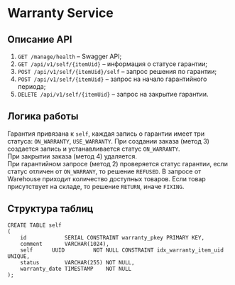 # Warranty Service

## Описание API
1. `GET /manage/health` – Swagger API;
2. `GET /api/v1/self/{itemUid}` – информация о статусе гарантии;
3. `POST /api/v1/self/{itemUid}/self` – запрос решения по гарантии;
4. `POST /api/v1/self/{itemUid}` – запрос на начало гарантийного периода;
5. `DELETE /api/v1/self/{itemUid}` – запрос на закрытие гарантии.


## Логика работы
Гарантия привязана к `self`, каждая запись о гарантии имеет три статуса: `ON_WARRANTY`, `USE_WARRANTY`.
При создании заказа (метод 3) создается запись и устанавливается статус `ON_WARRANTY`.  
При закрытии заказа (метод 4) удаляется.  
При гарантийном запросе (метод 2) проверяется статус гарантии, если статус отличен от `ON_WARRANY`, то решение `REFUSED`.
В запросе от Warehouse приходит количество доступных товаров. Если товар присутствует на складе, то решение `RETURN`, иначе `FIXING`.   

## Структура таблиц
```postgresql
CREATE TABLE self
(
    id            SERIAL CONSTRAINT warranty_pkey PRIMARY KEY,
    comment       VARCHAR(1024),
    self      UUID         NOT NULL CONSTRAINT idx_warranty_item_uid UNIQUE,
    status        VARCHAR(255) NOT NULL,
    warranty_date TIMESTAMP    NOT NULL
);
```
